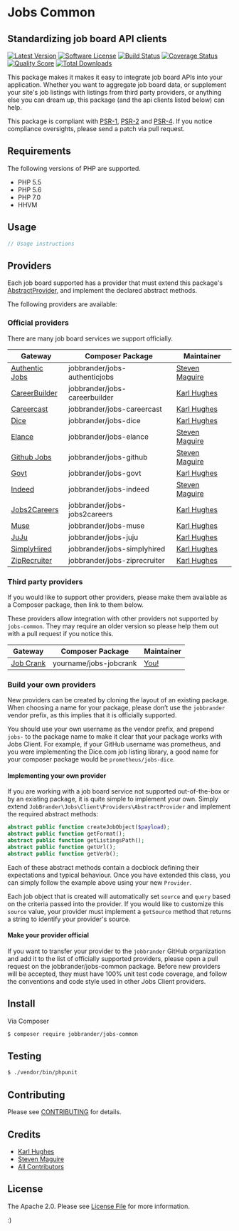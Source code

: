 # Jobs Common

## Standardizing job board API clients

[![Latest Version](https://img.shields.io/github/release/JobBrander/jobs-common.svg?style=flat-square)](https://github.com/JobBrander/jobs-common/releases)
[![Software License](https://img.shields.io/badge/license-APACHE%202.0-brightgreen.svg?style=flat-square)](LICENSE.md)
[![Build Status](https://img.shields.io/travis/JobBrander/jobs-common/master.svg?style=flat-square&1)](https://travis-ci.org/JobBrander/jobs-common)
[![Coverage Status](https://img.shields.io/scrutinizer/coverage/g/JobBrander/jobs-common.svg?style=flat-square)](https://scrutinizer-ci.com/g/JobBrander/jobs-common/code-structure)
[![Quality Score](https://img.shields.io/scrutinizer/g/JobBrander/jobs-common.svg?style=flat-square)](https://scrutinizer-ci.com/g/JobBrander/jobs-common)
[![Total Downloads](https://img.shields.io/packagist/dt/jobbrander/jobs-common.svg?style=flat-square)](https://packagist.org/packages/jobbrander/jobs-common)

This package makes it makes it easy to integrate job board APIs into your application. Whether you want to aggregate job board data, or supplement your site's job listings with listings from third party providers, or anything else you can dream up, this package (and the api clients listed below) can help.

This package is compliant with [PSR-1][], [PSR-2][] and [PSR-4][]. If you notice compliance oversights, please send
a patch via pull request.

[PSR-1]: https://github.com/php-fig/fig-standards/blob/master/accepted/PSR-1-basic-coding-standard.md
[PSR-2]: https://github.com/php-fig/fig-standards/blob/master/accepted/PSR-2-coding-style-guide.md
[PSR-4]: https://github.com/php-fig/fig-standards/blob/master/accepted/PSR-4-autoloader.md

## Requirements

The following versions of PHP are supported.

* PHP 5.5
* PHP 5.6
* PHP 7.0
* HHVM

## Usage
```php
// Usage instructions
```

## Providers

Each job board supported has a provider that must extend this package's [AbstractProvider](https://github.com/JobBrander/jobs-common/blob/master/src/Provider/AbstractProvider.php), and implement the declared abstract methods.

The following providers are available:

### Official providers

There are many job board services we support officially.

Gateway | Composer Package | Maintainer
--- | --- | ---
[Authentic Jobs](https://github.com/JobBrander/jobs-authenticjobs) | jobbrander/jobs-authenticjobs| [Steven Maguire](https://github.com/stevenmaguire)
[CareerBuilder](https://github.com/JobBrander/jobs-careerbuilder) | jobbrander/jobs-careerbuilder| [Karl Hughes](https://github.com/karllhughes)
[Careercast](https://github.com/JobBrander/jobs-careercast) | jobbrander/jobs-careercast| [Karl Hughes](https://github.com/karllhughes)
[Dice](https://github.com/JobBrander/jobs-dice) | jobbrander/jobs-dice| [Karl Hughes](https://github.com/karllhughes)
[Elance](https://github.com/JobBrander/jobs-elance) | jobbrander/jobs-elance| [Steven Maguire](https://github.com/stevenmaguire)
[Github Jobs](https://github.com/JobBrander/jobs-github) | jobbrander/jobs-github| [Steven Maguire](https://github.com/stevenmaguire)
[Govt](https://github.com/JobBrander/jobs-govt) | jobbrander/jobs-govt| [Karl Hughes](https://github.com/karllhughes)
[Indeed](https://github.com/JobBrander/jobs-indeed) | jobbrander/jobs-indeed| [Steven Maguire](https://github.com/stevenmaguire)
[Jobs2Careers](https://github.com/JobBrander/jobs-jobs2careers) | jobbrander/jobs-jobs2careers| [Karl Hughes](https://github.com/karllhughes)
[Muse](https://github.com/JobBrander/jobs-muse) | jobbrander/jobs-muse| [Karl Hughes](https://github.com/karllhughes)
[JuJu](https://github.com/JobBrander/jobs-juju) | jobbrander/jobs-juju| [Karl Hughes](https://github.com/karllhughes)
[SimplyHired](https://github.com/JobBrander/jobs-simplyhired) | jobbrander/jobs-simplyhired| [Karl Hughes](https://github.com/karllhughes)
[ZipRecruiter](https://github.com/JobBrander/jobs-ziprecruiter) | jobbrander/jobs-ziprecruiter| [Karl Hughes](https://github.com/karllhughes)

### Third party providers

If you would like to support other providers, please make them available as a Composer package, then link to them
below.

These providers allow integration with other providers not supported by `jobs-common`. They may require an older version
so please help them out with a pull request if you notice this.

Gateway | Composer Package | Maintainer
--- | --- | ---
[Job Crank](http://www.jobcrank.com/) | yourname/jobs-jobcrank | [You!](https://github.com)

### Build your own providers

New providers can be created by cloning the layout of an existing package. When choosing a name for your package, please don’t use the `jobbrander` vendor prefix, as this implies that it is officially supported.

You should use your own username as the vendor prefix, and prepend `jobs-` to the package name to make it clear that your package works with Jobs Client. For example, if your GitHub username was prometheus, and you were implementing the Dice.com job listing library, a good name for your composer package would be `prometheus/jobs-dice`.

#### Implementing your own provider

If you are working with a job board service not supported out-of-the-box or by an existing package, it is quite simple to implement your own. Simply extend `JobBrander\Jobs\Client\Providers\AbstractProvider` and implement the required abstract methods:

```php
abstract public function createJobObject($payload);
abstract public function getFormat();
abstract public function getListingsPath();
abstract public function getUrl();
abstract public function getVerb();
```

Each of these abstract methods contain a docblock defining their expectations and typical behaviour. Once you have
extended this class, you can simply follow the example above using your new `Provider`.

Each job object that is created will automatically set `source` and `query` based on the criteria passed into the provider. If you would like to customize this `source` value, your provider must implement a `getSource` method that returns a string to identify your provider's source.

#### Make your provider official

If you want to transfer your provider to the `jobbrander` GitHub organization and add it to the list of officially supported providers, please open a pull request on the jobbrander/jobs-common package. Before new providers will be accepted, they must have 100% unit test code coverage, and follow the conventions and code style used in other Jobs Client providers.

## Install

Via Composer

``` bash
$ composer require jobbrander/jobs-common
```

## Testing

``` bash
$ ./vendor/bin/phpunit
```

## Contributing

Please see [CONTRIBUTING](https://github.com/jobbrander/jobs-common/blob/master/CONTRIBUTING.md) for details.


## Credits

- [Karl Hughes](https://github.com/karllhughes)
- [Steven Maguire](https://github.com/stevenmaguire)
- [All Contributors](https://github.com/jobbrander/jobs-common/contributors)


## License

The Apache 2.0. Please see [License File](https://github.com/jobbrander/jobs-common/blob/master/LICENSE) for more information.

:)
